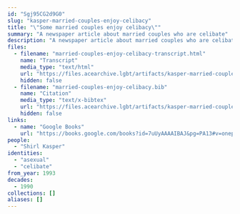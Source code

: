 ```yaml
---
id: "Sgj95CG2d9G0"
slug: "kasper-married-couples-enjoy-celibacy"
title: "\"Some married couples enjoy celibacy\""
summary: "A newspaper article about married couples who are celibate"
description: "A newspaper article about married couples who are celibate, either by mutual agreement, or to the dissatisfaction of one partner"
files:
  - filename: "married-couples-enjoy-celibacy-transcript.html"
    name: "Transcript"
    media_type: "text/html"
    url: "https://files.acearchive.lgbt/artifacts/kasper-married-couples-enjoy-celibacy/married-couples-enjoy-celibacy-transcript.html"
    hidden: false
  - filename: "married-couples-enjoy-celibacy.bib"
    name: "Citation"
    media_type: "text/x-bibtex"
    url: "https://files.acearchive.lgbt/artifacts/kasper-married-couples-enjoy-celibacy/married-couples-enjoy-celibacy.bib"
    hidden: false
links:
  - name: "Google Books"
    url: "https://books.google.com/books?id=7uUyAAAAIBAJ&pg=PA13#v=onepage&q&f=false"
people:
  - "Shirl Kasper"
identities:
  - "asexual"
  - "celibate"
from_year: 1993
decades:
  - 1990
collections: []
aliases: []
---
```

